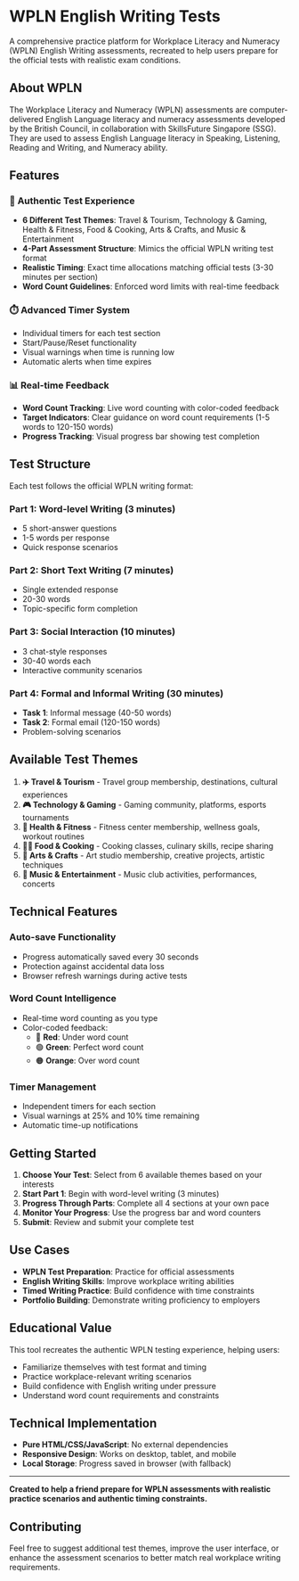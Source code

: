 # WPLN English Writing Tests

A comprehensive practice platform for Workplace Literacy and Numeracy (WPLN) English Writing assessments, recreated to help users prepare for the official tests with realistic exam conditions.

## About WPLN

The Workplace Literacy and Numeracy (WPLN) assessments are computer-delivered English Language literacy and numeracy assessments developed by the British Council, in collaboration with SkillsFuture Singapore (SSG). They are used to assess English Language literacy in Speaking, Listening, Reading and Writing, and Numeracy ability.

## Features

### 🎯 **Authentic Test Experience**
- **6 Different Test Themes**: Travel & Tourism, Technology & Gaming, Health & Fitness, Food & Cooking, Arts & Crafts, and Music & Entertainment
- **4-Part Assessment Structure**: Mimics the official WPLN writing test format
- **Realistic Timing**: Exact time allocations matching official tests (3-30 minutes per section)
- **Word Count Guidelines**: Enforced word limits with real-time feedback

### ⏱️ **Advanced Timer System**
- Individual timers for each test section
- Start/Pause/Reset functionality
- Visual warnings when time is running low
- Automatic alerts when time expires

### 📊 **Real-time Feedback**
- **Word Count Tracking**: Live word counting with color-coded feedback
- **Target Indicators**: Clear guidance on word count requirements (1-5 words to 120-150 words)
- **Progress Tracking**: Visual progress bar showing test completion

## Test Structure

Each test follows the official WPLN writing format:

### **Part 1: Word-level Writing** (3 minutes)
- 5 short-answer questions
- 1-5 words per response
- Quick response scenarios

### **Part 2: Short Text Writing** (7 minutes)
- Single extended response
- 20-30 words
- Topic-specific form completion

### **Part 3: Social Interaction** (10 minutes)
- 3 chat-style responses
- 30-40 words each
- Interactive community scenarios

### **Part 4: Formal and Informal Writing** (30 minutes)
- **Task 1**: Informal message (40-50 words)
- **Task 2**: Formal email (120-150 words)
- Problem-solving scenarios

## Available Test Themes

1. **✈️ Travel & Tourism** - Travel group membership, destinations, cultural experiences
2. **🎮 Technology & Gaming** - Gaming community, platforms, esports tournaments
3. **💪 Health & Fitness** - Fitness center membership, wellness goals, workout routines
4. **👨‍🍳 Food & Cooking** - Cooking classes, culinary skills, recipe sharing
5. **🎨 Arts & Crafts** - Art studio membership, creative projects, artistic techniques
6. **🎵 Music & Entertainment** - Music club activities, performances, concerts

## Technical Features

### **Auto-save Functionality**
- Progress automatically saved every 30 seconds
- Protection against accidental data loss
- Browser refresh warnings during active tests

### **Word Count Intelligence**
- Real-time word counting as you type
- Color-coded feedback:
  - 🔴 **Red**: Under word count
  - 🟢 **Green**: Perfect word count
  - 🟠 **Orange**: Over word count

### **Timer Management**
- Independent timers for each section
- Visual warnings at 25% and 10% time remaining
- Automatic time-up notifications

## Getting Started

1. **Choose Your Test**: Select from 6 available themes based on your interests
2. **Start Part 1**: Begin with word-level writing (3 minutes)
3. **Progress Through Parts**: Complete all 4 sections at your own pace
4. **Monitor Your Progress**: Use the progress bar and word counters
5. **Submit**: Review and submit your complete test

## Use Cases

- **WPLN Test Preparation**: Practice for official assessments
- **English Writing Skills**: Improve workplace writing abilities
- **Timed Writing Practice**: Build confidence with time constraints
- **Portfolio Building**: Demonstrate writing proficiency to employers

## Educational Value

This tool recreates the authentic WPLN testing experience, helping users:
- Familiarize themselves with test format and timing
- Practice workplace-relevant writing scenarios
- Build confidence with English writing under pressure
- Understand word count requirements and constraints

## Technical Implementation

- **Pure HTML/CSS/JavaScript**: No external dependencies
- **Responsive Design**: Works on desktop, tablet, and mobile
- **Local Storage**: Progress saved in browser (with fallback)

---

**Created to help a friend prepare for WPLN assessments with realistic practice scenarios and authentic timing constraints.**

## Contributing

Feel free to suggest additional test themes, improve the user interface, or enhance the assessment scenarios to better match real workplace writing requirements.
